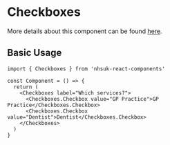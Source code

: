 # Checkboxes

More details about this component can be found [here](https://service-manual.nhs.uk/design-system/components/checkboxes).

## Basic Usage

```tsx
import { Checkboxes } from 'nhsuk-react-components'

const Component = () => {
  return (
    <Checkboxes label="Which services?">
      <Checkboxes.Checkbox value="GP Practice">GP Practice</Checkboxes.Checkbox>
      <Checkboxes.Checkbox value="Dentist">Dentist</Checkboxes.Checkbox>
    </Checkboxes>
  )
}
```
